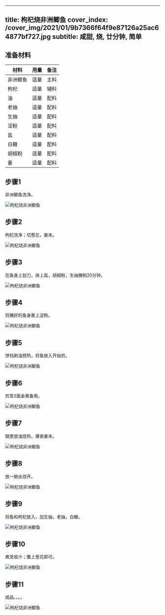 
---
title: 枸杞烧非洲鲫鱼
cover_index: /cover_img/2021/01/9b7366f64f9e87126a25ac64877bf727.jpg
subtitle: 咸甜, 烧, 廿分钟, 简单
---

## 准备材料

| 材料     | 用量 | 备注|
| ------- | ----- | --- |
| 非洲鲫鱼 | 适量| 主料 |
| 枸杞 | 适量| 辅料 |
| 油 | 适量| 配料 |
| 老抽 | 适量| 配料 |
| 生抽 | 适量| 配料 |
| 淀粉 | 适量| 配料 |
| 盐 | 适量| 配料 |
| 白糖 | 适量| 配料 |
| 胡椒粉 | 适量| 配料 |
| 姜 | 适量| 配料 |

## 步骤1

非洲鲫鱼洗净。

![枸杞烧非洲鲫鱼](https://i8.meishichina.com/attachment/recipe/201010/201010182252522.jpg?x-oss-process=style/p320) 

## 步骤2

枸杞洗净；切葱花，姜末。

![枸杞烧非洲鲫鱼](https://i8.meishichina.com/attachment/recipe/201010/201010182253078.jpg?x-oss-process=style/p320) 

## 步骤3

在鱼身上划刀，抹上盐，胡椒粉，生抽腌制20分钟。

![枸杞烧非洲鲫鱼](https://i8.meishichina.com/attachment/recipe/201010/201010182253275.jpg?x-oss-process=style/p320) 

## 步骤4

将腌好的鱼身裹上淀粉。

![枸杞烧非洲鲫鱼](https://i8.meishichina.com/attachment/recipe/201010/201010182253565.jpg?x-oss-process=style/p320) 

## 步骤5

饼铛刷油预热，将鱼放入开始煎。

![枸杞烧非洲鲫鱼](https://i8.meishichina.com/attachment/recipe/201010/201010182254320.jpg?x-oss-process=style/p320) 

## 步骤6

煎至2面金黄备用。

![枸杞烧非洲鲫鱼](https://i8.meishichina.com/attachment/recipe/201010/201010182254521.jpg?x-oss-process=style/p320) 

## 步骤7

锅里放油烧热，爆香姜末。

![枸杞烧非洲鲫鱼](https://i8.meishichina.com/attachment/recipe/201010/201010182255158.jpg?x-oss-process=style/p320) 

## 步骤8

放一碗水烧开。

![枸杞烧非洲鲫鱼](https://i8.meishichina.com/attachment/recipe/201010/201010182255444.jpg?x-oss-process=style/p320) 

## 步骤9

将鱼和枸杞放入，加生抽，老抽，白糖。

![枸杞烧非洲鲫鱼](https://i8.meishichina.com/attachment/recipe/201010/201010182256091.jpg?x-oss-process=style/p320) 

## 步骤10

煮至收汁；撒上葱花即可。

![枸杞烧非洲鲫鱼](https://i8.meishichina.com/attachment/recipe/201010/201010182256276.jpg?x-oss-process=style/p320) 

## 步骤11

成品。。。。

![枸杞烧非洲鲫鱼](https://i8.meishichina.com/attachment/recipe/201010/201010182256447.jpg?x-oss-process=style/p320) 

